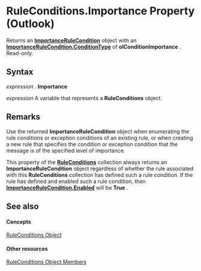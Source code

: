 
# RuleConditions.Importance Property (Outlook)

Returns an  **[ImportanceRuleCondition](52985055-f995-5613-d27f-7ad9618cfb46.md)** object with an **[ImportanceRuleCondition.ConditionType](c4fd234b-7a7a-dfb6-9b09-2840f254d713.md)** of **olConditionImportance** . Read-only.


## Syntax

 _expression_ . **Importance**

 _expression_ A variable that represents a **RuleConditions** object.


## Remarks

Use the returned  **ImportanceRuleCondition** object when enumerating the rule conditions or exception conditions of an existing rule, or when creating a new rule that specifies the condition or exception condition that the message is of the specified level of importance.

This property of the  **[RuleConditions](e8e9a05a-b36b-add2-b294-8cdc5a97e119.md)** collection always returns an **ImportanceRuleCondition** object regardless of whether the rule associated with this **RuleConditions** collection has defined such a rule condition. If the rule has defined and enabled such a rule condition, then **[ImportanceRuleCondition.Enabled](a082587d-d191-1446-6f8b-8604bf9372f5.md)** will be **True** .


## See also


#### Concepts


[RuleConditions Object](e8e9a05a-b36b-add2-b294-8cdc5a97e119.md)
#### Other resources


[RuleConditions Object Members](b2af6ebf-f9f8-8106-20a3-1725c3b78174.md)
